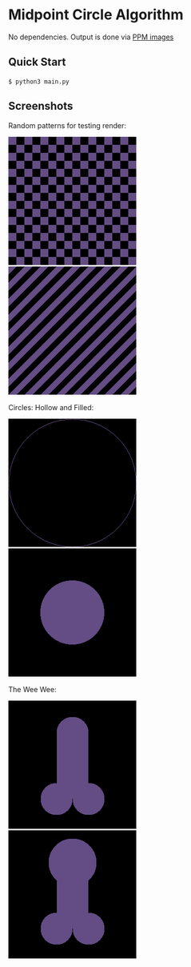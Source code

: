 # Midpoint Circle Algorithm

No dependencies. Output is done via [PPM images](http://netpbm.sourceforge.net/doc/ppm.html)

## Quick Start

```console
$ python3 main.py
```

## Screenshots

Random patterns for testing render:

![checker](screenshots/checker.png) ![stripes](screenshots/stripes.png)

Circles: Hollow and Filled:

![hollow](screenshots/hollow.png) ![circle](screenshots/circle.png)

The Wee Wee:

![weewee](screenshots/wee_wee.png) ![weeweewithhead](screenshots/wee_wee_with_head.png)
